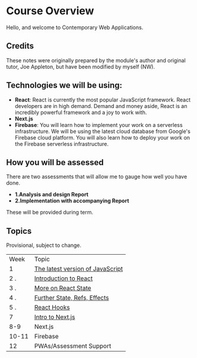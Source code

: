 # Course Overview

Hello, and welcome to Contemporary Web Applications.

## Credits ##

These notes were originally prepared by the module's author and original tutor, Joe Appleton, but have been modified by myself (NW).

## Technologies we will be using:

- **React**: React is currently the most popular JavaScript framework. React developers are in high demand. Demand and money aside, React is an incredibly powerful framework and a joy to work with.
- **Next.js**
- **Firebase**: You will learn how to implement your work on a serverless infrastructure. We will be using the latest cloud database from Google's Firebase cloud platform. You will also learn how to deploy your work on the Firebase serverless infrastructure.

## How you will be assessed

There are two assessments that will allow me to gauge how well you have done.

- **1.Analysis and design Report**
- **2.Implementation with accompanying Report**

These will be provided during term.

## Topics

Provisional, subject to change.


|      |                                              |
| ---- | -------------------------------------------- |
| Week | Topic                                        |
| 1    | [The latest version of JavaScript](week_1/)             |
| 2 .  | [Introduction to React](week_2/)                       |
| 3 .  | [More on React State](week_3/)                       |
| 4 .  | [Further State, Refs, Effects](week_4/)                       |
| 5 .  | [React Hooks](week_5/)                       |
| 7 | [Intro to Next.js](week_7/)                                       |
| 8-9  | Next.js                                     |
| 10-11  | Firebase                                     |
| 12 | PWAs/Assessment Support                           |

